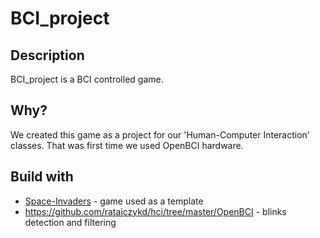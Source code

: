 # BCI_project
## Description

BCI_project is a BCI controlled game.

## Why?
We created this game as a project for our 'Human-Computer Interaction' classes. That was first time we used OpenBCI hardware.

## Build with
* [Space-Invaders](https://github.com/attreyabhatt/Space-Invaders-Pygame) - game used as a template
* https://github.com/ratajczykd/hci/tree/master/OpenBCI - blinks detection and filtering 
